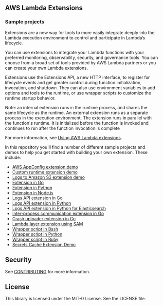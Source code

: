 ## AWS Lambda Extensions
### Sample projects

Extensions are a new way for tools to more easily integrate deeply into the Lambda execution environment to control and participate in Lambda’s lifecycle. 

You can use extensions to integrate your Lambda functions with your preferred monitoring, observability, security, and governance tools. You can choose from a broad set of tools provided by AWS Lambda partners or you can create your own Lambda extensions.

Extensions use the Extensions API, a new HTTP interface, to register for lifecycle events and get greater control during function initialization, invocation, and shutdown. They can also use environment variables to add options and tools to the runtime, or use wrapper scripts to customize the runtime startup behavior.

Note: an internal extension runs in the runtime process, and shares the same lifecycle as the runtime. An external extension runs as a separate process in the execution environment. The extension runs in parallel with the function's runtime. It is initialized before the function is invoked and continues to run after the function invocation is complete

For more information, see [Using AWS Lambda extensions](https://docs.aws.amazon.com/lambda/latest/dg/using-extensions.html).

In this repository you'll find a number of different sample projects and demos to help you get started with building your own extension. These include:

* [AWS AppConfig extension demo](awsappconfig-extension-demo/)
* [Custom runtime extension demo](custom-runtime-extension-demo/)
* [Logs to Amazon S3 extension demo](s3-logs-extension-demo/)
* [Extension in Go](go-example-extension/)
* [Extension in Python](python-example-extension/)
* [Extension in Node.js](nodejs-example-extension/)
* [Logs API extension in Go](go-example-logs-api-extension/)
* [Logs API extension in Python](python-example-logs-api-extension/)
* [Logs API extension in Python for Elasticsearch](python-example-elasticsearch-extension/)
* [Inter-process communication extension in Go](go-example-ipc-extension/)
* [Crash uploader extension in Go](go-example-crash-uploader-extension/)
* [Lambda layer extension using SAM](go-example-extension-sam-layer/)
* [Wrapper script in Bash](bash-example-wrapper/)
* [Wrapper script in Python](python-example-wrapper/)
* [Wrapper script in Ruby](ruby-example-wrapper/)
* [Secrets Cache Extension Demo](secrets-cache-extension-demo/)


## Security

See [CONTRIBUTING](CONTRIBUTING.md#security-issue-notifications) for more information.

## License

This library is licensed under the MIT-0 License. See the LICENSE file.

